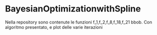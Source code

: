 # BayesianOptimizationwithSpline
Nella repository sono contenute le funzioni  f_1,f_2,f_8,f_18,f_21 bbob. Con algoritmo presentato, e plot delle varie iterazioni
